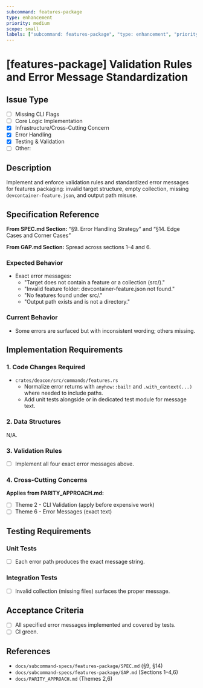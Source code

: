 ```yaml
---
subcommand: features-package
type: enhancement
priority: medium
scope: small
labels: ["subcommand: features-package", "type: enhancement", "priority: medium", "scope: small"]
---
```


# [features-package] Validation Rules and Error Message Standardization

## Issue Type
- [ ] Missing CLI Flags
- [ ] Core Logic Implementation
- [x] Infrastructure/Cross-Cutting Concern
- [x] Error Handling
- [x] Testing & Validation
- [ ] Other: 

## Description
Implement and enforce validation rules and standardized error messages for features packaging: invalid target structure, empty collection, missing `devcontainer-feature.json`, and output path misuse.

## Specification Reference

**From SPEC.md Section:** “§9. Error Handling Strategy” and “§14. Edge Cases and Corner Cases”

**From GAP.md Section:** Spread across sections 1–4 and 6.

### Expected Behavior
- Exact error messages:
  - "Target does not contain a feature or a collection (src/)."
  - "Invalid feature folder: devcontainer-feature.json not found."
  - "No features found under src/."
  - "Output path exists and is not a directory."

### Current Behavior
- Some errors are surfaced but with inconsistent wording; others missing.

## Implementation Requirements

### 1. Code Changes Required
- `crates/deacon/src/commands/features.rs`
  - Normalize error returns with `anyhow::bail!` and `.with_context(...)` where needed to include paths.
  - Add unit tests alongside or in dedicated test module for message text.

### 2. Data Structures
N/A.

### 3. Validation Rules
- [ ] Implement all four exact error messages above.

### 4. Cross-Cutting Concerns

**Applies from PARITY_APPROACH.md:**
- [ ] Theme 2 - CLI Validation (apply before expensive work)
- [ ] Theme 6 - Error Messages (exact text)

## Testing Requirements

### Unit Tests
- [ ] Each error path produces the exact message string.

### Integration Tests
- [ ] Invalid collection (missing files) surfaces the proper message.

## Acceptance Criteria
- [ ] All specified error messages implemented and covered by tests.
- [ ] CI green.

## References
- `docs/subcommand-specs/features-package/SPEC.md` (§9, §14)
- `docs/subcommand-specs/features-package/GAP.md` (Sections 1–4,6)
- `docs/PARITY_APPROACH.md` (Themes 2,6)
